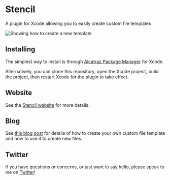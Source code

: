 # Stencil

A plugin for Xcode allowing you to easily create custom file templates

<img src="create-new-template.jpg" title="Showing how to create a new template"/>

## Installing

The simplest way to install is through [Alcatraz Package Manager](http://alcatraz.io/) for Xcode.

Alternatively, you can clone this repository, open the Xcode project, build the project, then restart Xcode
for the plugin to take effect.

## Website

See the [Stencil website](http://sam.dods.co/stencil-xcode-plugin/) for more details.

## Blog

See [this blog post](http://sam.dods.co/blog/2015/05/02/stencil-xcode-plugin/) for details of how to create your
own custom file template and how to use it to create new files.

## Twitter

If you have questions or concerns, or just want to say hello, please speak to me on [Twitter](https://twitter.com/dodsios)!
